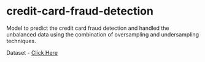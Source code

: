 # credit-card-fraud-detection
Model to predict the credit card fraud detection and handled the unbalanced data using the combination of oversampling and undersampling techniques.

Dataset - [Click Here](https://www.kaggle.com/datasets/mlg-ulb/creditcardfraud)
